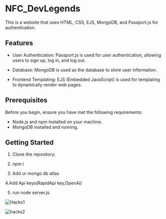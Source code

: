 # NFC_DevLegends

This is a website that uses HTML, CSS, EJS, MongoDB, and Passport.js for authentication.

## Features

- User Authentication: Passport.js is used for user authentication, allowing users to sign up, log in, and log out.

- Database: MongoDB is used as the database to store user information.

- Frontend Templating: EJS (Embedded JavaScript) is used for templating to dynamically render web pages.

## Prerequisites

Before you begin, ensure you have met the following requirements:

- Node.js and npm installed on your machine.
- MongoDB installed and running.

## Getting Started

1. Clone the repository:

2. npm i

3. Add ur mongo db atlas

4.Add Api keys(RapidApi key,OpenAi)

5. run node server.js
   
![Hacks1](https://github.com/SHIRISH-30/NFC_DevLegends/assets/102011980/5e6cecca-9226-4427-a4fa-3861c94da34c)

![hacks2](https://github.com/SHIRISH-30/NFC_DevLegends/assets/102011980/89488f88-447c-4552-a4cf-fd179879af7c)

